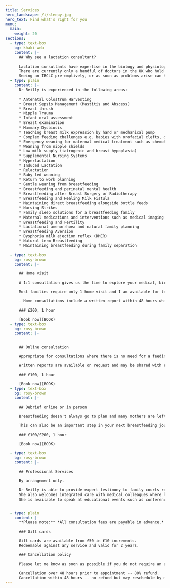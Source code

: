 ```yaml
---
title: Services
hero_landscape: /i/sleepy.jpg
hero_text: Find what's right for you
menu:
  main:
    weight: 20
sections:
  - type: text-box
    bg: khaki-web
    content: |-
      ## Why see a lactation consultant?

      Lactation consultants have expertise in the biology and physiology of lactation, as well as the cultural, social and psychological aspects which determine breastfeeding outcomes.
      There are currently only a handful of doctors in the UK who hold the IBCLC qualification, however over time we hope to increase access to this level of care within the NHS.
      Seeing an IBCLC pre-emptively, or as soon as problems arise can help you get the care you need, when you need it, and avoid future issues.
  - type: plain
    content: |-
      Dr Reilly is experienced in the following areas:

      * Antenatal Colostrum Harvesting
      * Breast Sepsis Management (Mastitis and Abscess)
      * Breast thrush
      * Nipple Trauma
      * Infant oral assessment
      * Breast examination
      * Mammary Dysbiosis
      * Teaching breast milk expression by hand or mechanical pump
      * Complex feeding challenges e.g. babies with orofacial clefts, down syndrome, premature babies and those requiring medical interventions
      * Emergency weaning for maternal medical treatment such as chemotherapy
      * Weaning from nipple shields
      * Low milk supply (iatrogenic and breast hypoplasia)
      * Supplemental Nursing Systems
      * Hyperlactation
      * Induced Lactation
      * Relactation
      * Baby led weaning
      * Return to work planning
      * Gentle weaning from breastfeeding
      * Breastfeeding and perinatal mental health
      * Breastfeeding after Breast Surgery or Radiotherapy
      * Breastfeeding and Healing Milk Fistula
      * Maintaining direct breastfeeding alongside bottle feeds
      * Nursing Strikes
      * Family sleep solutions for a breastfeeding family
      * Maternal medications and interventions such as medical imaging during lactation
      * Breastfeeding and Fertility
      * Lactational amenorrhoea and natural family planning
      * Breastfeeding Aversion
      * Dysphoria milk ejection reflex (DMER)
      * Natural term Breastfeeding
      * Maintaining breastfeeding during family separation

  - type: text-box
    bg: rosy-brown
    content: |-

      ## Home visit

      A 1:1 consultation gives us the time to explore your medical, birth and breastfeeding history to date, as well as your breastfeeding goals. A home visit allows us to use your own furniture for positioning and attachment which can be repeated after I have left. Babies should be fed responsively, but you may want to offer milk around an hour before I arrive so we will be able to talk before they need to feed again. I understand babies are unpredictable however, and the benefit of a home visit is that we can go entirely at your baby's pace. You won't have to worry about your baby crying in the car seat or being late because they needed a nappy change just as you're about to leave.

      Most families require only 1 home visit and I am available for text or email support for as long as you need it.

      - Home consultations include a written report within 48 hours which can be shared with your medical team, legal representative or employer.

      ### £200, 1 hour

      [Book now](BOOK)
  - type: text-box
    bg: rosy-brown
    content: |-


      ## Online consultation

      Appropriate for consultations where there is no need for a feeding observation, breast examination, infant oral assessment or weight. This may include devising a breastfeeding/expressing plan for return to work, negotiating nursing boundaries with your toddler, or how to maximise family sleep.

      Written reports are available on request and may be shared with relevant professionals.

      ### £100, 1 hour

      [Book now](BOOK)
  - type: text-box
    bg: rosy-brown
    content: |-

      ## Debrief online or in person

      Breastfeeding doesn't always go to plan and many mothers are left feeling guilty or with feelings of loss when they haven't breastfed, or haven't breastfed for as long as they wanted. I have a unique perspective from speaking to women in breast clinic in their 50s and 60s who are still trying to come to terms with this sense of failure. Whether it was 20 days or 20 years ago, I am able to help you process what happened and potentially offer some answers to your questions.

      This can also be an important step in your next breastfeeding journey, and provide closure before your next baby. We can come up with an individualised plan to optimise breastfeeding the next time based on your particular challenges. A breastfeeding debrief and understanding can also help you make peace with your own journey so that you are able to fully support a loved one such as a daughter or granddaughter.

      ### £100/£200, 1 hour

      [Book now](BOOK)

  - type: text-box
    bg: rosy-brown
    content: |-

      ## Professional Services

      By arrangement only.

      Dr Reilly is able to provide expert testimony to family courts regarding the needs of the breastfeeding dyad.
      She also welcomes integrated care with medical colleagues where lactation and/or breastfeeding management may comprise part of the medical management.
      She is available to speak at educational events such as conferences and departmental teaching where event organisers and sponsors are compliant with the WHO International code of marketing of breast milk substitutes.


  - type: plain
    content: |-
      **Please note:** *All consultation fees are payable in advance.*

      ### Gift cards

      Gift cards are available from £50 in £10 increments.
      Redeemable against any service and valid for 2 years.

      ### Cancellation policy

      Please let me know as soon as possible if you do not require an appointment. I appreciate lives with young children are busy and unpredictable.

      Cancellation over 48 hours prior to appointment -- 80% refund.
      Cancellation within 48 hours -- no refund but may reschedule by mutual agreement.
---
```

